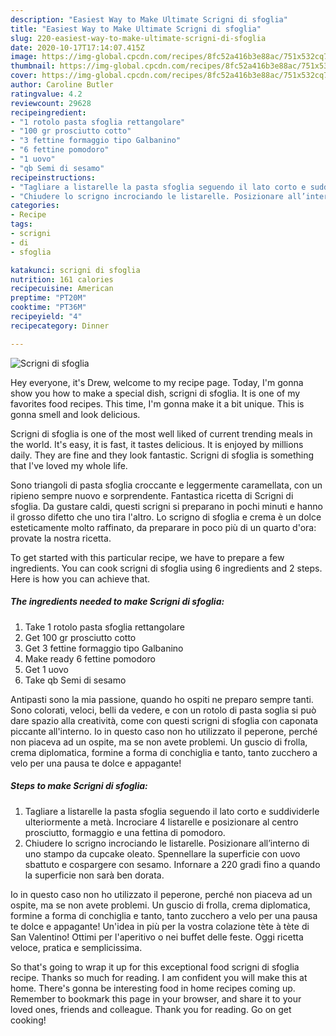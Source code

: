 ```yaml
---
description: "Easiest Way to Make Ultimate Scrigni di sfoglia"
title: "Easiest Way to Make Ultimate Scrigni di sfoglia"
slug: 220-easiest-way-to-make-ultimate-scrigni-di-sfoglia
date: 2020-10-17T17:14:07.415Z
image: https://img-global.cpcdn.com/recipes/8fc52a416b3e88ac/751x532cq70/scrigni-di-sfoglia-recipe-main-photo.jpg
thumbnail: https://img-global.cpcdn.com/recipes/8fc52a416b3e88ac/751x532cq70/scrigni-di-sfoglia-recipe-main-photo.jpg
cover: https://img-global.cpcdn.com/recipes/8fc52a416b3e88ac/751x532cq70/scrigni-di-sfoglia-recipe-main-photo.jpg
author: Caroline Butler
ratingvalue: 4.2
reviewcount: 29628
recipeingredient:
- "1 rotolo pasta sfoglia rettangolare"
- "100 gr prosciutto cotto"
- "3 fettine formaggio tipo Galbanino"
- "6 fettine pomodoro"
- "1 uovo"
- "qb Semi di sesamo"
recipeinstructions:
- "Tagliare a listarelle la pasta sfoglia seguendo il lato corto e suddividerle ulteriormente a metà. Incrociare 4 listarelle e posizionare al centro prosciutto, formaggio e una fettina di pomodoro."
- "Chiudere lo scrigno incrociando le listarelle. Posizionare all’interno di uno stampo da cupcake oleato. Spennellare la superficie con uovo sbattuto e cospargere con sesamo. Infornare a 220 gradi fino a quando la superficie non sarà ben dorata."
categories:
- Recipe
tags:
- scrigni
- di
- sfoglia

katakunci: scrigni di sfoglia 
nutrition: 161 calories
recipecuisine: American
preptime: "PT20M"
cooktime: "PT36M"
recipeyield: "4"
recipecategory: Dinner

---
```



![Scrigni di sfoglia](https://img-global.cpcdn.com/recipes/8fc52a416b3e88ac/751x532cq70/scrigni-di-sfoglia-recipe-main-photo.jpg)

Hey everyone, it's Drew, welcome to my recipe page. Today, I'm gonna show you how to make a special dish, scrigni di sfoglia. It is one of my favorites food recipes. This time, I'm gonna make it a bit unique. This is gonna smell and look delicious.

Scrigni di sfoglia is one of the most well liked of current trending meals in the world. It's easy, it is fast, it tastes delicious. It is enjoyed by millions daily. They are fine and they look fantastic. Scrigni di sfoglia is something that I've loved my whole life.

Sono triangoli di pasta sfoglia croccante e leggermente caramellata, con un ripieno sempre nuovo e sorprendente. Fantastica ricetta di Scrigni di sfoglia. Da gustare caldi, questi scrigni si preparano in pochi minuti e hanno il grosso difetto che uno tira l&#39;altro. Lo scrigno di sfoglia e crema è un dolce esteticamente molto raffinato, da preparare in poco più di un quarto d&#39;ora: provate la nostra ricetta.


To get started with this particular recipe, we have to prepare a few ingredients. You can cook scrigni di sfoglia using 6 ingredients and 2 steps. Here is how you can achieve that.

<!--inarticleads1-->

##### The ingredients needed to make Scrigni di sfoglia:

1. Take 1 rotolo pasta sfoglia rettangolare
1. Get 100 gr prosciutto cotto
1. Get 3 fettine formaggio tipo Galbanino
1. Make ready 6 fettine pomodoro
1. Get 1 uovo
1. Take qb Semi di sesamo


Antipasti sono la mia passione, quando ho ospiti ne preparo sempre tanti. Sono colorati, veloci, belli da vedere, e con un rotolo di pasta soglia si può dare spazio alla creatività, come con questi scrigni di sfoglia con caponata piccante all&#39;interno. Io in questo caso non ho utilizzato il peperone, perché non piaceva ad un ospite, ma se non avete problemi. Un guscio di frolla, crema diplomatica, formine a forma di conchiglia e tanto, tanto zucchero a velo per una pausa te dolce e appagante! 

<!--inarticleads2-->

##### Steps to make Scrigni di sfoglia:

1. Tagliare a listarelle la pasta sfoglia seguendo il lato corto e suddividerle ulteriormente a metà. Incrociare 4 listarelle e posizionare al centro prosciutto, formaggio e una fettina di pomodoro.
1. Chiudere lo scrigno incrociando le listarelle. Posizionare all’interno di uno stampo da cupcake oleato. Spennellare la superficie con uovo sbattuto e cospargere con sesamo. Infornare a 220 gradi fino a quando la superficie non sarà ben dorata.


Io in questo caso non ho utilizzato il peperone, perché non piaceva ad un ospite, ma se non avete problemi. Un guscio di frolla, crema diplomatica, formine a forma di conchiglia e tanto, tanto zucchero a velo per una pausa te dolce e appagante! Un&#39;idea in più per la vostra colazione tète à tète di San Valentino! Ottimi per l&#39;aperitivo o nei buffet delle feste. Oggi ricetta veloce, pratica e semplicissima. 

So that's going to wrap it up for this exceptional food scrigni di sfoglia recipe. Thanks so much for reading. I am confident you will make this at home. There's gonna be interesting food in home recipes coming up. Remember to bookmark this page in your browser, and share it to your loved ones, friends and colleague. Thank you for reading. Go on get cooking!
